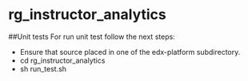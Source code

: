 # rg_instructor_analytics

##Unit tests
For run unit test follow the next steps:
* Ensure that source placed in one of the edx-platform subdirectory.
* cd rg_instructor_analytics
* sh run_test.sh
